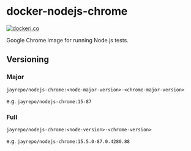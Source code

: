 # docker-nodejs-chrome

[![dockeri.co](https://dockeri.co/image/jayrepo/nodejs-chrome)](https://hub.docker.com/r/jayrepo/nodejs-chrome)

Google Chrome image for running Node.js tests.
## Versioning

### Major
`jayrepo/nodejs-chrome:<node-major-version>-<chrome-major-version>`

e.g. `jayrepo/nodejs-chrome:15-87`

### Full
`jayrepo/nodejs-chrome:<node-version>-<chrome-version>`

e.g. `jayrepo/nodejs-chrome:15.5.0-87.0.4280.88`

